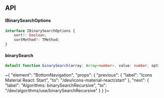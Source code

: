 

## API

#### IBinarySearchOptions

```ts
interface IBinarySearchOptions {
    sort?: boolean;
    sortMethod?: TMethod;
}
```

#### binarySearch

```ts
default function binarySearch(array: Array<number>, value: number, options?: IBinarySearchOptions): number;
```

~{
  "element": "BottomNavigation",
  "props": {
    "previous": {
      "label": "Icons Material React: Start",
      "to": "/dev/icons-material-react/start"
    },
    "next": {
      "label": "Algorithms: binarySearchRecursive",
      "to": "/dev/algorithms/use/binarySearchRecursive"
    }
  }
}~
